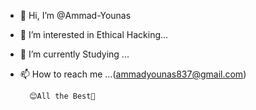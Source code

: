 - 👋 Hi, I’m @Ammad-Younas
- 👀 I’m interested in Ethical Hacking...
- 🌱 I’m currently Studying ...
- 📫 How to reach me ...(ammadyounas837@gmail.com)

         
        😊All the Best🥰
